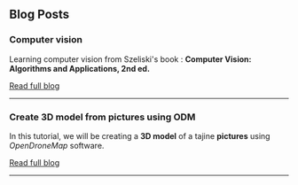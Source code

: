 ## Blog Posts

### Computer vision

Learning computer vision from Szeliski's book : **Computer Vision: Algorithms and Applications, 2nd ed.**

[Read full blog](blog-cv.md)

---

### Create 3D model from pictures using ODM

In this tutorial, we will be creating a **3D model** of a tajine **pictures** using *OpenDroneMap* software.

[Read full blog](blog-3dmoedl.md)

---
